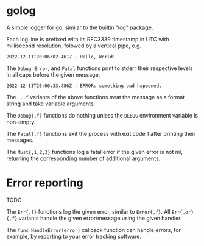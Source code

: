 # golog

A simple logger for go, similar to the builtin "log" package.

Each log line is prefixed with its RFC3339 timestamp in UTC with millisecond resolution, folowed by a vertical pipe, e.g.

```
2022-12-11T20:06:02.461Z | Hello, World!
```

The `Debug`, `Error`, and `Fatal` functions print to stderr their respective levels in all caps before the given message.

```
2022-12-11T20:06:33.886Z | ERROR: something bad happened.
```

The `...f` variants of the above functions treat the message as a format string and take variable arguments.

The `Debug{,f}` functions do nothing unless the `DEBUG` environment variable is non-empty.

The `Fatal{,f}` functions exit the process with exit code 1 after printing their messages.

The `Must{,1,2,3}` functions log a fatal error if the given error is not nil, returning the corresponding number of additional arguments.

# Error reporting

TODO

The `Err{,f}` functions log the given error, similar to `Error{,f}`. All `Err{,or}{,f}` variants handle the given error/message using the given handler

The `func HandleError(error)` callback function can handle errors, for example, by reporting to your error tracking software.

